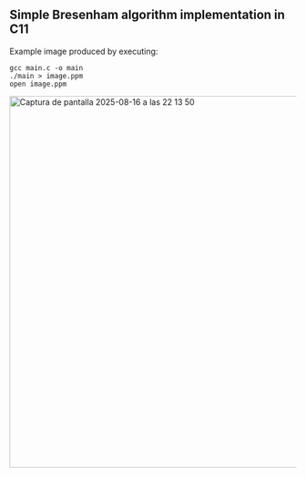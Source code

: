 ## Simple Bresenham algorithm implementation in C11

Example image produced by executing:
```C11
gcc main.c -o main
./main > image.ppm
open image.ppm
```
<img width="688" height="652" alt="Captura de pantalla 2025-08-16 a las 22 13 50" src="https://github.com/user-attachments/assets/ab41ccd9-e595-4baf-b40a-d7410b1aa089" />
